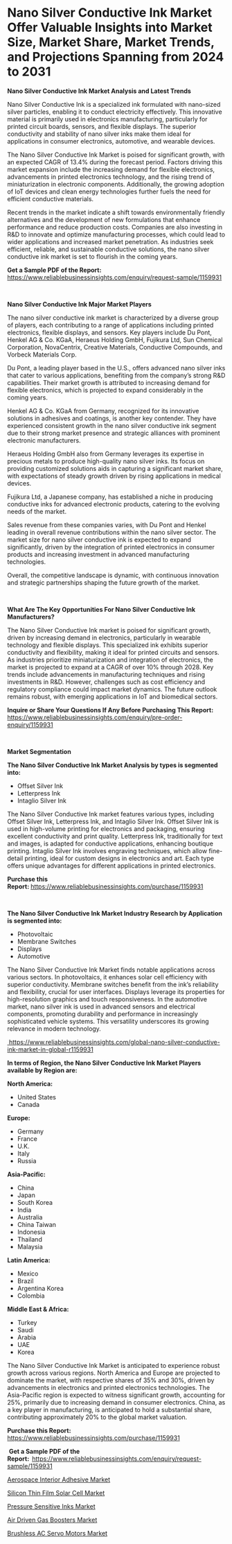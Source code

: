 <p><h1>Nano Silver Conductive Ink Market Offer Valuable Insights into Market Size, Market Share, Market Trends, and Projections Spanning from 2024 to 2031</h1></p><p><strong>Nano Silver Conductive Ink Market Analysis and Latest Trends</strong></p>
<p><p>Nano Silver Conductive Ink is a specialized ink formulated with nano-sized silver particles, enabling it to conduct electricity effectively. This innovative material is primarily used in electronics manufacturing, particularly for printed circuit boards, sensors, and flexible displays. The superior conductivity and stability of nano silver inks make them ideal for applications in consumer electronics, automotive, and wearable devices.</p><p>The Nano Silver Conductive Ink Market is poised for significant growth, with an expected CAGR of 13.4% during the forecast period. Factors driving this market expansion include the increasing demand for flexible electronics, advancements in printed electronics technology, and the rising trend of miniaturization in electronic components. Additionally, the growing adoption of IoT devices and clean energy technologies further fuels the need for efficient conductive materials.</p><p>Recent trends in the market indicate a shift towards environmentally friendly alternatives and the development of new formulations that enhance performance and reduce production costs. Companies are also investing in R&D to innovate and optimize manufacturing processes, which could lead to wider applications and increased market penetration. As industries seek efficient, reliable, and sustainable conductive solutions, the nano silver conductive ink market is set to flourish in the coming years.</p></p>
<p><strong>Get a Sample PDF of the Report:&nbsp;</strong> <a href="https://www.reliablebusinessinsights.com/enquiry/request-sample/1159931?utm_campaign=100&utm_medium=2&utm_source=Github&utm_content=ia&utm_term=26122024&utm_id=nano-silver-conductive-ink">https://www.reliablebusinessinsights.com/enquiry/request-sample/1159931</a></p>
<p>&nbsp;</p>
<p><strong>Nano Silver Conductive Ink Major Market Players</strong></p>
<p><p>The nano silver conductive ink market is characterized by a diverse group of players, each contributing to a range of applications including printed electronics, flexible displays, and sensors. Key players include Du Pont, Henkel AG & Co. KGaA, Heraeus Holding GmbH, Fujikura Ltd, Sun Chemical Corporation, NovaCentrix, Creative Materials, Conductive Compounds, and Vorbeck Materials Corp.</p><p>Du Pont, a leading player based in the U.S., offers advanced nano silver inks that cater to various applications, benefiting from the company’s strong R&D capabilities. Their market growth is attributed to increasing demand for flexible electronics, which is projected to expand considerably in the coming years.</p><p>Henkel AG & Co. KGaA from Germany, recognized for its innovative solutions in adhesives and coatings, is another key contender. They have experienced consistent growth in the nano silver conductive ink segment due to their strong market presence and strategic alliances with prominent electronic manufacturers.</p><p>Heraeus Holding GmbH also from Germany leverages its expertise in precious metals to produce high-quality nano silver inks. Its focus on providing customized solutions aids in capturing a significant market share, with expectations of steady growth driven by rising applications in medical devices.</p><p>Fujikura Ltd, a Japanese company, has established a niche in producing conductive inks for advanced electronic products, catering to the evolving needs of the market.</p><p>Sales revenue from these companies varies, with Du Pont and Henkel leading in overall revenue contributions within the nano silver sector. The market size for nano silver conductive ink is expected to expand significantly, driven by the integration of printed electronics in consumer products and increasing investment in advanced manufacturing technologies.</p><p>Overall, the competitive landscape is dynamic, with continuous innovation and strategic partnerships shaping the future growth of the market.</p></p>
<p>&nbsp;</p>
<p><strong>What Are The Key Opportunities For Nano Silver Conductive Ink Manufacturers?</strong></p>
<p><p>The Nano Silver Conductive Ink market is poised for significant growth, driven by increasing demand in electronics, particularly in wearable technology and flexible displays. This specialized ink exhibits superior conductivity and flexibility, making it ideal for printed circuits and sensors. As industries prioritize miniaturization and integration of electronics, the market is projected to expand at a CAGR of over 10% through 2028. Key trends include advancements in manufacturing techniques and rising investments in R&D. However, challenges such as cost efficiency and regulatory compliance could impact market dynamics. The future outlook remains robust, with emerging applications in IoT and biomedical sectors.</p></p>
<p><strong>Inquire or Share Your Questions If Any Before Purchasing This Report:</strong> <a href="https://www.reliablebusinessinsights.com/enquiry/pre-order-enquiry/1159931?utm_campaign=100&utm_medium=2&utm_source=Github&utm_content=ia&utm_term=26122024&utm_id=nano-silver-conductive-ink">https://www.reliablebusinessinsights.com/enquiry/pre-order-enquiry/1159931</a></p>
<p>&nbsp;</p>
<p><strong>Market Segmentation</strong></p>
<p><strong>The Nano Silver Conductive Ink Market Analysis by types is segmented into:</strong></p>
<p><ul><li>Offset Silver Ink</li><li>Letterpress Ink</li><li>Intaglio Silver Ink</li></ul></p>
<p><p>The Nano Silver Conductive Ink market features various types, including Offset Silver Ink, Letterpress Ink, and Intaglio Silver Ink. Offset Silver Ink is used in high-volume printing for electronics and packaging, ensuring excellent conductivity and print quality. Letterpress Ink, traditionally for text and images, is adapted for conductive applications, enhancing boutique printing. Intaglio Silver Ink involves engraving techniques, which allow fine-detail printing, ideal for custom designs in electronics and art. Each type offers unique advantages for different applications in printed electronics.</p></p>
<p><strong>Purchase this Report:&nbsp;</strong><a href="https://www.reliablebusinessinsights.com/purchase/1159931?utm_campaign=100&utm_medium=2&utm_source=Github&utm_content=ia&utm_term=26122024&utm_id=nano-silver-conductive-ink">https://www.reliablebusinessinsights.com/purchase/1159931</a></p>
<p>&nbsp;</p>
<p><strong>The Nano Silver Conductive Ink Market Industry Research by Application is segmented into:</strong></p>
<p><ul><li>Photovoltaic</li><li>Membrane Switches</li><li>Displays</li><li>Automotive</li></ul></p>
<p><p>The Nano Silver Conductive Ink Market finds notable applications across various sectors. In photovoltaics, it enhances solar cell efficiency with superior conductivity. Membrane switches benefit from the ink’s reliability and flexibility, crucial for user interfaces. Displays leverage its properties for high-resolution graphics and touch responsiveness. In the automotive market, nano silver ink is used in advanced sensors and electrical components, promoting durability and performance in increasingly sophisticated vehicle systems. This versatility underscores its growing relevance in modern technology.</p></p>
<p><a href="https://www.reliablebusinessinsights.com/global-nano-silver-conductive-ink-market-in-global-r1159931?utm_campaign=100&utm_medium=2&utm_source=Github&utm_content=ia&utm_term=26122024&utm_id=nano-silver-conductive-ink">&nbsp;https://www.reliablebusinessinsights.com/global-nano-silver-conductive-ink-market-in-global-r1159931</a></p>
<p><strong>In terms of Region, the Nano Silver Conductive Ink Market Players available by Region are:</strong></p>
<p>
    <p> <strong> North America: </strong>
        <ul>
            <li>United States</li>
            <li>Canada</li>
        </ul>
        </p> 
    <p> <strong> Europe: </strong>
        <ul>
            <li>Germany</li>
            <li>France</li>
            <li>U.K.</li>
            <li>Italy</li>
            <li>Russia</li>
        </ul>
        </p> 
    <p> <strong> Asia-Pacific: </strong>
        <ul>
            <li>China</li>
            <li>Japan</li>
            <li>South Korea</li>
            <li>India</li>
            <li>Australia</li>
            <li>China Taiwan</li>
            <li>Indonesia</li>
            <li>Thailand</li>
            <li>Malaysia</li>
        </ul>
        </p> 
    <p> <strong> Latin America: </strong>
        <ul>
            <li>Mexico</li>
            <li>Brazil</li>
            <li>Argentina Korea</li>
            <li>Colombia</li>
        </ul>
        </p> 
    <p> <strong> Middle East & Africa: </strong>
        <ul>
            <li>Turkey</li>
            <li>Saudi</li>
            <li>Arabia</li>
            <li>UAE</li>
            <li>Korea</li>
        </ul>
    </p>
    </p>
<p><p>The Nano Silver Conductive Ink Market is anticipated to experience robust growth across various regions. North America and Europe are projected to dominate the market, with respective shares of 35% and 30%, driven by advancements in electronics and printed electronics technologies. The Asia-Pacific region is expected to witness significant growth, accounting for 25%, primarily due to increasing demand in consumer electronics. China, as a key player in manufacturing, is anticipated to hold a substantial share, contributing approximately 20% to the global market valuation.</p></p>
<p><strong>Purchase this Report: </strong><a href="https://www.reliablebusinessinsights.com/purchase/1159931?utm_campaign=100&utm_medium=2&utm_source=Github&utm_content=ia&utm_term=26122024&utm_id=nano-silver-conductive-ink">https://www.reliablebusinessinsights.com/purchase/1159931</a></p>
<p>&nbsp;<strong>Get a Sample PDF of the Report:&nbsp;&nbsp;</strong><a href="https://www.reliablebusinessinsights.com/enquiry/request-sample/1159931?utm_campaign=100&utm_medium=2&utm_source=Github&utm_content=ia&utm_term=26122024&utm_id=nano-silver-conductive-ink">https://www.reliablebusinessinsights.com/enquiry/request-sample/1159931</a></p>
<p><strong></strong></p>
<p><p><a href="https://github.com/nicoletavirag/Market-Research-Report-List-5/blob/main/aerospace-interior-adhesive-market.md?utm_campaign=100&utm_medium=2&utm_source=Github&utm_content=ia&utm_term=26122024&utm_id=nano-silver-conductive-ink">Aerospace Interior Adhesive Market</a></p><p><a href="https://www.linkedin.com/pulse/in-depth-report-silicon-thin-film-solar-cell-market-types-applications-ryske?utm_campaign=100&utm_medium=2&utm_source=Github&utm_content=ia&utm_term=26122024&utm_id=nano-silver-conductive-ink">Silicon Thin Film Solar Cell Market</a></p><p><a href="https://www.linkedin.com/pulse/p-factrackr-ho6he?utm_campaign=100&utm_medium=2&utm_source=Github&utm_content=ia&utm_term=26122024&utm_id=nano-silver-conductive-ink">Pressure Sensitive Inks Market</a></p><p><a href="https://www.linkedin.com/pulse/air-driven-gas-boosters-market-size-growth-industry-analysis-j0yre?utm_campaign=100&utm_medium=2&utm_source=Github&utm_content=ia&utm_term=26122024&utm_id=nano-silver-conductive-ink">Air Driven Gas Boosters Market</a></p><p><a href="https://www.linkedin.com/pulse/exploring-brushless-ac-servo-motors-market-dynamics-revenue-analysis-lasje?utm_campaign=100&utm_medium=2&utm_source=Github&utm_content=ia&utm_term=26122024&utm_id=nano-silver-conductive-ink">Brushless AC Servo Motors Market</a></p></p>